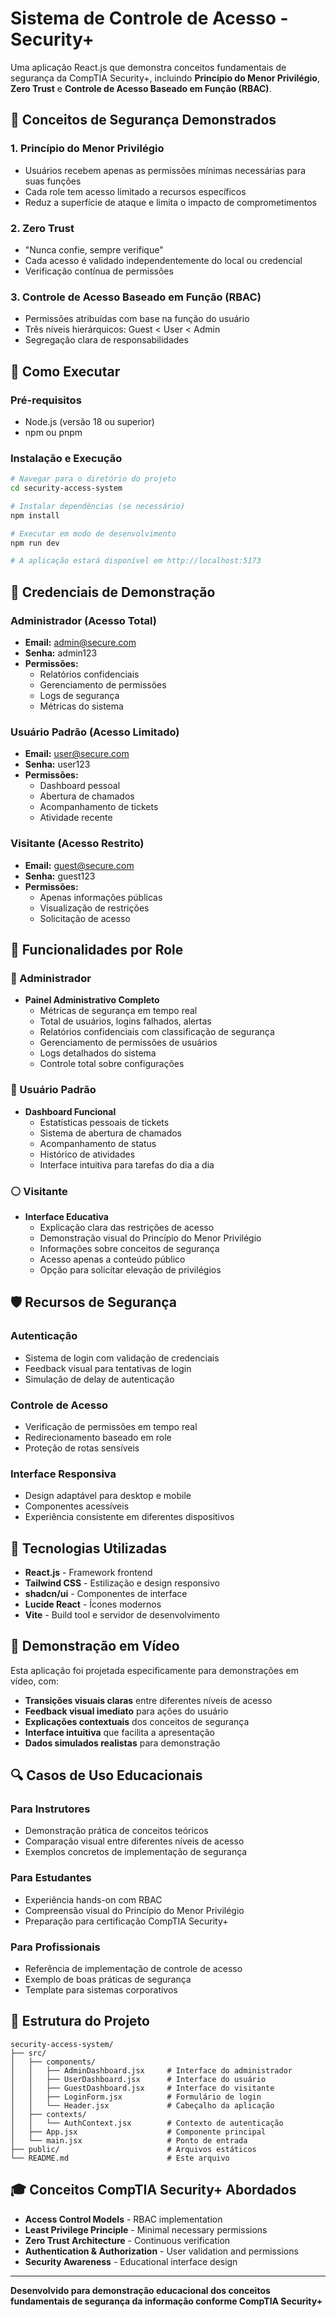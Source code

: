 # Sistema de Controle de Acesso - Security+

Uma aplicação React.js que demonstra conceitos fundamentais de segurança da CompTIA Security+, incluindo **Princípio do Menor Privilégio**, **Zero Trust** e **Controle de Acesso Baseado em Função (RBAC)**.

## 🔐 Conceitos de Segurança Demonstrados

### 1. Princípio do Menor Privilégio
- Usuários recebem apenas as permissões mínimas necessárias para suas funções
- Cada role tem acesso limitado a recursos específicos
- Reduz a superfície de ataque e limita o impacto de comprometimentos

### 2. Zero Trust
- "Nunca confie, sempre verifique"
- Cada acesso é validado independentemente do local ou credencial
- Verificação contínua de permissões

### 3. Controle de Acesso Baseado em Função (RBAC)
- Permissões atribuídas com base na função do usuário
- Três níveis hierárquicos: Guest < User < Admin
- Segregação clara de responsabilidades

## 🚀 Como Executar

### Pré-requisitos
- Node.js (versão 18 ou superior)
- npm ou pnpm

### Instalação e Execução
```bash
# Navegar para o diretório do projeto
cd security-access-system

# Instalar dependências (se necessário)
npm install

# Executar em modo de desenvolvimento
npm run dev

# A aplicação estará disponível em http://localhost:5173
```

## 👥 Credenciais de Demonstração

### Administrador (Acesso Total)
- **Email:** admin@secure.com
- **Senha:** admin123
- **Permissões:** 
  - Relatórios confidenciais
  - Gerenciamento de permissões
  - Logs de segurança
  - Métricas do sistema

### Usuário Padrão (Acesso Limitado)
- **Email:** user@secure.com
- **Senha:** user123
- **Permissões:**
  - Dashboard pessoal
  - Abertura de chamados
  - Acompanhamento de tickets
  - Atividade recente

### Visitante (Acesso Restrito)
- **Email:** guest@secure.com
- **Senha:** guest123
- **Permissões:**
  - Apenas informações públicas
  - Visualização de restrições
  - Solicitação de acesso

## 🎯 Funcionalidades por Role

### 🔴 Administrador
- **Painel Administrativo Completo**
  - Métricas de segurança em tempo real
  - Total de usuários, logins falhados, alertas
  - Relatórios confidenciais com classificação de segurança
  - Gerenciamento de permissões de usuários
  - Logs detalhados do sistema
  - Controle total sobre configurações

### 🔵 Usuário Padrão
- **Dashboard Funcional**
  - Estatísticas pessoais de tickets
  - Sistema de abertura de chamados
  - Acompanhamento de status
  - Histórico de atividades
  - Interface intuitiva para tarefas do dia a dia

### ⚪ Visitante
- **Interface Educativa**
  - Explicação clara das restrições de acesso
  - Demonstração visual do Princípio do Menor Privilégio
  - Informações sobre conceitos de segurança
  - Acesso apenas a conteúdo público
  - Opção para solicitar elevação de privilégios

## 🛡️ Recursos de Segurança

### Autenticação
- Sistema de login com validação de credenciais
- Feedback visual para tentativas de login
- Simulação de delay de autenticação

### Controle de Acesso
- Verificação de permissões em tempo real
- Redirecionamento baseado em role
- Proteção de rotas sensíveis

### Interface Responsiva
- Design adaptável para desktop e mobile
- Componentes acessíveis
- Experiência consistente em diferentes dispositivos

## 🎨 Tecnologias Utilizadas

- **React.js** - Framework frontend
- **Tailwind CSS** - Estilização e design responsivo
- **shadcn/ui** - Componentes de interface
- **Lucide React** - Ícones modernos
- **Vite** - Build tool e servidor de desenvolvimento

## 📱 Demonstração em Vídeo

Esta aplicação foi projetada especificamente para demonstrações em vídeo, com:

- **Transições visuais claras** entre diferentes níveis de acesso
- **Feedback visual imediato** para ações do usuário
- **Explicações contextuais** dos conceitos de segurança
- **Interface intuitiva** que facilita a apresentação
- **Dados simulados realistas** para demonstração

## 🔍 Casos de Uso Educacionais

### Para Instrutores
- Demonstração prática de conceitos teóricos
- Comparação visual entre diferentes níveis de acesso
- Exemplos concretos de implementação de segurança

### Para Estudantes
- Experiência hands-on com RBAC
- Compreensão visual do Princípio do Menor Privilégio
- Preparação para certificação CompTIA Security+

### Para Profissionais
- Referência de implementação de controle de acesso
- Exemplo de boas práticas de segurança
- Template para sistemas corporativos

## 📝 Estrutura do Projeto

```
security-access-system/
├── src/
│   ├── components/
│   │   ├── AdminDashboard.jsx     # Interface do administrador
│   │   ├── UserDashboard.jsx      # Interface do usuário
│   │   ├── GuestDashboard.jsx     # Interface do visitante
│   │   ├── LoginForm.jsx          # Formulário de login
│   │   └── Header.jsx             # Cabeçalho da aplicação
│   ├── contexts/
│   │   └── AuthContext.jsx        # Contexto de autenticação
│   ├── App.jsx                    # Componente principal
│   └── main.jsx                   # Ponto de entrada
├── public/                        # Arquivos estáticos
└── README.md                      # Este arquivo
```

## 🎓 Conceitos CompTIA Security+ Abordados

- **Access Control Models** - RBAC implementation
- **Least Privilege Principle** - Minimal necessary permissions
- **Zero Trust Architecture** - Continuous verification
- **Authentication & Authorization** - User validation and permissions
- **Security Awareness** - Educational interface design

---

**Desenvolvido para demonstração educacional dos conceitos fundamentais de segurança da informação conforme CompTIA Security+**

